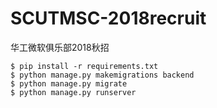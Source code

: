 # SCUTMSC-2018recruit
华工微软俱乐部2018秋招



```
$ pip install -r requirements.txt
$ python manage.py makemigrations backend
$ python manage.py migrate
$ python manage.py runserver  
```

